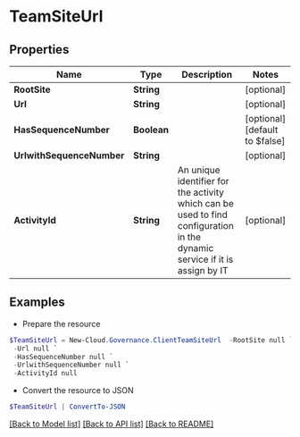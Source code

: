 # TeamSiteUrl
## Properties

Name | Type | Description | Notes
------------ | ------------- | ------------- | -------------
**RootSite** | **String** |  | [optional] 
**Url** | **String** |  | [optional] 
**HasSequenceNumber** | **Boolean** |  | [optional] [default to $false]
**UrlwithSequenceNumber** | **String** |  | [optional] 
**ActivityId** | **String** | An unique identifier for the activity which can be used to find configuration in the dynamic service if it is assign by IT | [optional] 

## Examples

- Prepare the resource
```powershell
$TeamSiteUrl = New-Cloud.Governance.ClientTeamSiteUrl  -RootSite null `
 -Url null `
 -HasSequenceNumber null `
 -UrlwithSequenceNumber null `
 -ActivityId null
```

- Convert the resource to JSON
```powershell
$TeamSiteUrl | ConvertTo-JSON
```

[[Back to Model list]](../README.md#documentation-for-models) [[Back to API list]](../README.md#documentation-for-api-endpoints) [[Back to README]](../README.md)


